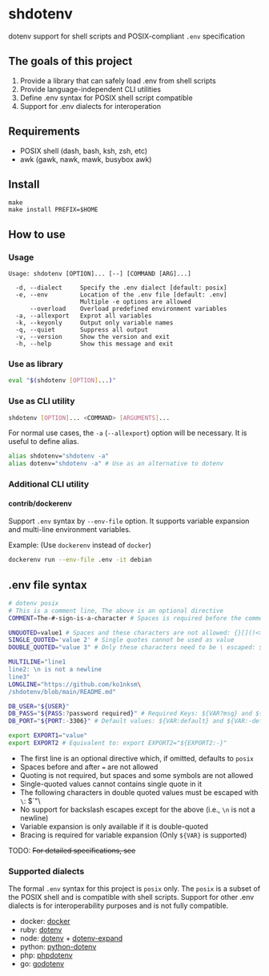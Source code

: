 # shdotenv

dotenv support for shell scripts and POSIX-compliant `.env` specification

## The goals of this project

1. Provide a library that can safely load .env from shell scripts
2. Provide language-independent CLI utilities
3. Define .env syntax for POSIX shell script compatible
4. Support for .env dialects for interoperation

## Requirements

- POSIX shell (dash, bash, ksh, zsh, etc)
- awk (gawk, nawk, mawk, busybox awk)

## Install

```console
make
make install PREFIX=$HOME
```

## How to use

### Usage

```
Usage: shdotenv [OPTION]... [--] [COMMAND [ARG]...]

  -d, --dialect     Specify the .env dialect [default: posix]
  -e, --env         Location of the .env file [default: .env]
                    Multiple -e options are allowed
      --overload    Overload predefined environment variables
  -a, --allexport   Exprot all variables
  -k, --keyonly     Output only variable names
  -q, --quiet       Suppress all output
  -v, --version     Show the version and exit
  -h, --help        Show this message and exit
```

### Use as library

```sh
eval "$(shdotenv [OPTION]...)"
```

### Use as CLI utility

```sh
shdotenv [OPTION]... <COMMAND> [ARGUMENTS]...
```

For normal use cases, the `-a` (`--allexport`) option will be necessary. It is useful to define alias.

```sh
alias shdotenv="shdotenv -a"
alias dotenv="shdotenv -a" # Use as an alternative to dotenv
```

### Additional CLI utility

#### contrib/dockerenv

Support `.env` syntax by `--env-file` option. It supports variable expansion and multi-line environment variables.

Example: (Use `dockerenv` instead of `docker`)

```sh
dockerenv run --env-file .env -it debian
```

## .env file syntax

```sh
# dotenv posix
# This is a comment line, The above is an optional directive
COMMENT=The-#-sign-is-a-character # Spaces is required before the comment

UNQUOTED=value1 # Spaces and these characters are not allowed: {}[]()<>"'`!$&~|;\
SINGLE_QUOTED='value 2' # Single quotes cannot be used as value
DOUBLE_QUOTED="value 3" # Only these characters need to be \ escaped: $`"\

MULTILINE="line1
line2: \n is not a newline
line3"
LONGLINE="https://github.com/ko1nksm\
/shdotenv/blob/main/README.md"

DB_USER="${USER}"
DB_PASS="${PASS:?password required}" # Required Keys: ${VAR?msg} and ${VAR:?msg}
DB_PORT="${PORT:-3306}" # Default values: ${VAR:default} and ${VAR:-default}

export EXPORT1="value"
export EXPORT2 # Equivalent to: export EXPORT2="${EXPORT2:-}"
```

- The first line is an optional directive which, if omitted, defaults to `posix`
- Spaces before and after `=` are not allowed
- Quoting is not required, but spaces and some symbols are not allowed
- Single-quoted values cannot contains single quote in it
- The following characters in double quoted values must be escaped with `\`: $`"\
- No support for backslash escapes except for the above (i.e., `\n` is not a newline)
- Variable expansion is only available if it is double-quoted
- Bracing is required for variable expansion (Only `${VAR}` is supported)

TODO: ~~For detailed specifications, see~~

### Supported dialects

The formal `.env` syntax for this project is `posix` only.
The `posix` is a subset of the POSIX shell and is compatible with shell scripts.
Support for other .env dialects is for interoperability purposes and is not fully compatible.

- docker: [docker](https://docs.docker.com/engine/reference/commandline/run/#set-environment-variables--e---env---env-file)
- ruby: [dotenv](https://github.com/bkeepers/dotenv)
- node: [dotenv](https://github.com/motdotla/dotenv) + [dotenv-expand](https://github.com/motdotla/dotenv-expand)
- python: [python-dotenv](https://github.com/theskumar/python-dotenv)
- php: [phpdotenv](https://github.com/vlucas/phpdotenv)
- go: [godotenv](https://github.com/joho/godotenv)
